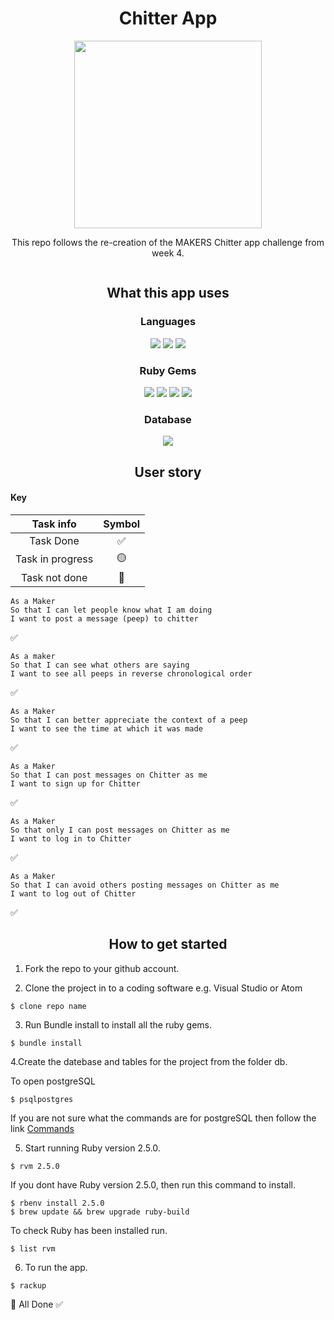 <h1 align="center">Chitter App</h1> 

<p align="center"><img width="300" src="https://user-images.githubusercontent.com/71974361/112901568-d6730880-90dc-11eb-8ed6-2b33c36fb3b3.gif"></p>

<p align="center"> This repo follows the re-creation of the MAKERS Chitter app challenge from week 4. </p>  

<img width="50" scr="https://user-images.githubusercontent.com/71974361/113611754-ddeb6200-9646-11eb-89f3-ff1f8edeb2ed.png">

<h2 align="center">What this app uses</h2>  

<h3 align="center">Languages</h3>

<p align="center"><img src="https://img.shields.io/badge/-Ruby-black?logo=Ruby&logoColor=red"> <img src="https://img.shields.io/badge/-HTML5-black?logo=HTML5&logoColor=orange"> <img src="https://img.shields.io/badge/-CSS3-black?logo=CSS3&logoColor=blue"></p> 

<h3 align="center">Ruby Gems</h3>  

<p align="center"><img src="https://img.shields.io/badge/-Rspec-black?logo=RubyGems&logoColor=red"> <img src="https://img.shields.io/badge/-Capybara-black?logo=RubyGems&logoColor=orange"> <img src="https://img.shields.io/badge/-Sintra-black?logo=RubyGems&logoColor=gold"> <img src="https://img.shields.io/badge/-Sintra/flash-black?logo=RubyGems&logoColor=green"></p>

<h3 align="center">Database</h3> 

<p align="center"><img src="https://img.shields.io/badge/-postgreSQL-black?logo=PostgreSQL&logoColor=lightgrey"></p>

<h2 align="center">User story</h2> 

<h4>Key</h4>   

| Task info | Symbol | 
| :---: | :---: |
| Task Done |  ✅  |
| Task in progress | 🟡  |
| Task not done | 🛑 |

``` 
As a Maker
So that I can let people know what I am doing  
I want to post a message (peep) to chitter
``` 
✅

``` 
As a maker
So that I can see what others are saying  
I want to see all peeps in reverse chronological order
``` 
✅

``` 
As a Maker
So that I can better appreciate the context of a peep
I want to see the time at which it was made
``` 
✅ 
 
``` 
As a Maker
So that I can post messages on Chitter as me
I want to sign up for Chitter
``` 
✅ 

``` 
As a Maker
So that only I can post messages on Chitter as me
I want to log in to Chitter
``` 
✅

``` 
As a Maker
So that I can avoid others posting messages on Chitter as me
I want to log out of Chitter
``` 
✅

<h2 align="center">How to get started</h2> 

1. Fork the repo to your github account.  

2. Clone the project in to a coding software e.g. Visual Studio or Atom 
``` 
$ clone repo name 
```
3. Run Bundle install to install all the ruby gems. 
```
$ bundle install 
``` 

4.Create the datebase and tables for the project from the folder db.  

To open postgreSQL 
``` 
$ psqlpostgres  
```  
If you are not sure what the commands are for postgreSQL then follow the link <a href="https://gist.github.com/Kartones/dd3ff5ec5ea238d4c546">Commands</a> 

5. Start running Ruby version 2.5.0. 
``` 
$ rvm 2.5.0
``` 
If you dont have Ruby version 2.5.0, then run this command to install.  
``` 
$ rbenv install 2.5.0 
$ brew update && brew upgrade ruby-build 
```
To check Ruby has been installed run. 
```
$ list rvm 
``` 

6. To run the app.  
```
$ rackup
``` 
👏 All Done ✅

